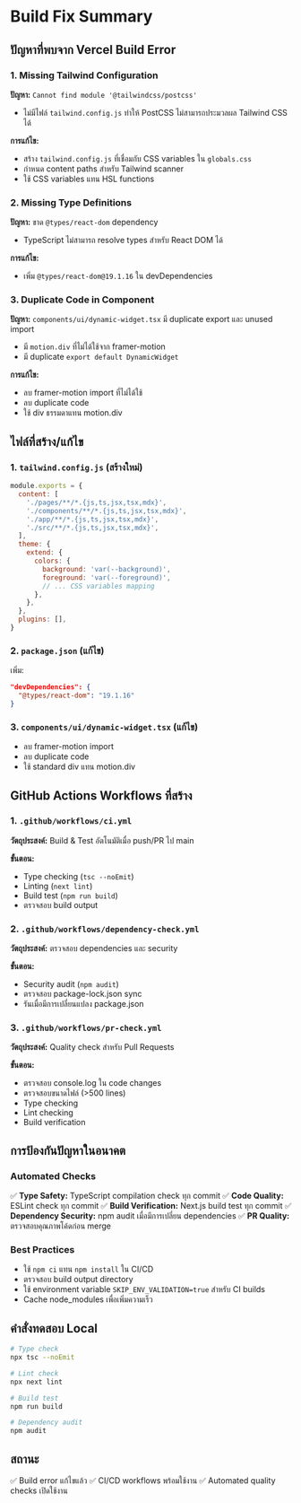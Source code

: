 # Build Fix Summary

## ปัญหาที่พบจาก Vercel Build Error

### 1. Missing Tailwind Configuration
**ปัญหา:** `Cannot find module '@tailwindcss/postcss'`
- ไม่มีไฟล์ `tailwind.config.js` ทำให้ PostCSS ไม่สามารถประมวลผล Tailwind CSS ได้

**การแก้ไข:**
- สร้าง `tailwind.config.js` ที่เชื่อมกับ CSS variables ใน `globals.css`
- กำหนด content paths สำหรับ Tailwind scanner
- ใช้ CSS variables แทน HSL functions

### 2. Missing Type Definitions
**ปัญหา:** ขาด `@types/react-dom` dependency
- TypeScript ไม่สามารถ resolve types สำหรับ React DOM ได้

**การแก้ไข:**
- เพิ่ม `@types/react-dom@19.1.16` ใน devDependencies

### 3. Duplicate Code in Component
**ปัญหา:** `components/ui/dynamic-widget.tsx` มี duplicate export และ unused import
- มี `motion.div` ที่ไม่ได้ใช้จาก framer-motion
- มี duplicate `export default DynamicWidget`

**การแก้ไข:**
- ลบ framer-motion import ที่ไม่ได้ใช้
- ลบ duplicate code
- ใช้ div ธรรมดาแทน motion.div

## ไฟล์ที่สร้าง/แก้ไข

### 1. `tailwind.config.js` (สร้างใหม่)
```javascript
module.exports = {
  content: [
    './pages/**/*.{js,ts,jsx,tsx,mdx}',
    './components/**/*.{js,ts,jsx,tsx,mdx}',
    './app/**/*.{js,ts,jsx,tsx,mdx}',
    './src/**/*.{js,ts,jsx,tsx,mdx}',
  ],
  theme: {
    extend: {
      colors: {
        background: 'var(--background)',
        foreground: 'var(--foreground)',
        // ... CSS variables mapping
      },
    },
  },
  plugins: [],
}
```

### 2. `package.json` (แก้ไข)
เพิ่ม:
```json
"devDependencies": {
  "@types/react-dom": "19.1.16"
}
```

### 3. `components/ui/dynamic-widget.tsx` (แก้ไข)
- ลบ framer-motion import
- ลบ duplicate code
- ใช้ standard div แทน motion.div

## GitHub Actions Workflows ที่สร้าง

### 1. `.github/workflows/ci.yml`
**วัตถุประสงค์:** Build & Test อัตโนมัติเมื่อ push/PR ไป main

**ขั้นตอน:**
- Type checking (`tsc --noEmit`)
- Linting (`next lint`)
- Build test (`npm run build`)
- ตรวจสอบ build output

### 2. `.github/workflows/dependency-check.yml`
**วัตถุประสงค์:** ตรวจสอบ dependencies และ security

**ขั้นตอน:**
- Security audit (`npm audit`)
- ตรวจสอบ package-lock.json sync
- รันเมื่อมีการเปลี่ยนแปลง package.json

### 3. `.github/workflows/pr-check.yml`
**วัตถุประสงค์:** Quality check สำหรับ Pull Requests

**ขั้นตอน:**
- ตรวจสอบ console.log ใน code changes
- ตรวจสอบขนาดไฟล์ (>500 lines)
- Type checking
- Lint checking
- Build verification

## การป้องกันปัญหาในอนาคต

### Automated Checks
✅ **Type Safety:** TypeScript compilation check ทุก commit
✅ **Code Quality:** ESLint check ทุก commit
✅ **Build Verification:** Next.js build test ทุก commit
✅ **Dependency Security:** npm audit เมื่อมีการเปลี่ยน dependencies
✅ **PR Quality:** ตรวจสอบคุณภาพโค้ดก่อน merge

### Best Practices
- ใช้ `npm ci` แทน `npm install` ใน CI/CD
- ตรวจสอบ build output directory
- ใช้ environment variable `SKIP_ENV_VALIDATION=true` สำหรับ CI builds
- Cache node_modules เพื่อเพิ่มความเร็ว

## คำสั่งทดสอบ Local

```bash
# Type check
npx tsc --noEmit

# Lint check
npx next lint

# Build test
npm run build

# Dependency audit
npm audit
```

## สถานะ
✅ Build error แก้ไขแล้ว
✅ CI/CD workflows พร้อมใช้งาน
✅ Automated quality checks เปิดใช้งาน
